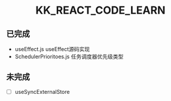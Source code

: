 <h1 align="center">KK_REACT_CODE_LEARN</h1>

## 已完成
- useEffect.js useEffect源码实现
- SchedulerPrioritoes.js 任务调度器优先级类型


## 未完成

- [ ] useSyncExternalStore